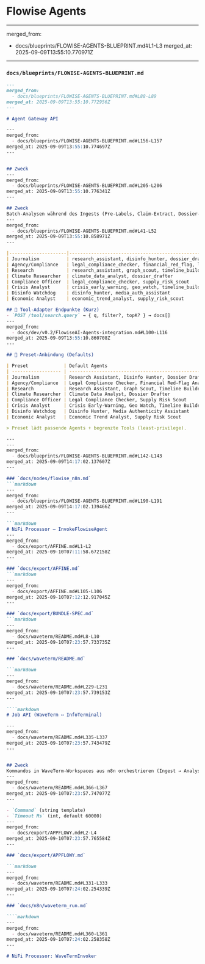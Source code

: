 # Flowise Agents

---
merged_from:
  - docs/blueprints/FLOWISE-AGENTS-BLUEPRINT.md#L1-L3
merged_at: 2025-09-09T13:55:10.770971Z
---

### `docs/blueprints/FLOWISE-AGENTS-BLUEPRINT.md`

````markdown
---
merged_from:
  - docs/blueprints/FLOWISE-AGENTS-BLUEPRINT.md#L88-L89
merged_at: 2025-09-09T13:55:10.772956Z
---

# Agent Gateway API

---
merged_from:
  - docs/blueprints/FLOWISE-AGENTS-BLUEPRINT.md#L156-L157
merged_at: 2025-09-09T13:55:10.774697Z
---


## Zweck
---
merged_from:
  - docs/blueprints/FLOWISE-AGENTS-BLUEPRINT.md#L205-L206
merged_at: 2025-09-09T13:55:10.776341Z
---

## Zweck
Batch-Analysen während des Ingests (Pre-Labels, Claim-Extract, Dossier-Snippets).
---
merged_from:
  - docs/blueprints/FLOWISE-AGENTS-BLUEPRINT.md#L41-L52
merged_at: 2025-09-09T13:55:10.858971Z
---

|---------------------|-------------------------------------------------------------|
| Journalism          | research_assistant, disinfo_hunter, dossier_drafter        |
| Agency/Compliance   | legal_compliance_checker, financial_red_flag, lobby_mapper |
| Research            | research_assistant, graph_scout, timeline_builder          |
| Climate Researcher  | climate_data_analyst, dossier_drafter                      |
| Compliance Officer  | legal_compliance_checker, supply_risk_scout                |
| Crisis Analyst      | crisis_early_warning, geo_watch, timeline_builder          |
| Disinfo Watchdog    | disinfo_hunter, media_auth_assistant                       |
| Economic Analyst    | economic_trend_analyst, supply_risk_scout                  |

## 🔗 Tool-Adapter Endpunkte (Kurz)
- `POST /tool/search.query` → { q, filter?, topK? } → docs[]
---
merged_from:
  - docs/dev/v0.2/FlowiseAI-Agents-integration.md#L100-L116
merged_at: 2025-09-09T13:55:10.860708Z
---

## 🧩 Preset-Anbindung (Defaults)

| Preset             | Default Agents                                                               |
| ------------------ | ---------------------------------------------------------------------------- |
| Journalism         | Research Assistant, Disinfo Hunter, Dossier Drafter                          |
| Agency/Compliance  | Legal Compliance Checker, Financial Red-Flag Analyst, Lobby-Influence Mapper |
| Research           | Research Assistant, Graph Scout, Timeline Builder                            |
| Climate Researcher | Climate Data Analyst, Dossier Drafter                                        |
| Compliance Officer | Legal Compliance Checker, Supply Risk Scout                                  |
| Crisis Analyst     | Crisis Early-Warning, Geo Watch, Timeline Builder                            |
| Disinfo Watchdog   | Disinfo Hunter, Media Authenticity Assistant                                 |
| Economic Analyst   | Economic Trend Analyst, Supply Risk Scout                                    |

> Preset lädt passende Agents + begrenzte Tools (least-privilege).

---
---
merged_from:
  - docs/blueprints/FLOWISE-AGENTS-BLUEPRINT.md#L142-L143
merged_at: 2025-09-09T14:17:02.137607Z
---

### `docs/nodes/flowise_n8n.md`
```markdown
---
merged_from:
  - docs/blueprints/FLOWISE-AGENTS-BLUEPRINT.md#L190-L191
merged_at: 2025-09-09T14:17:02.139466Z
---

```markdown
# NiFi Processor – InvokeFlowiseAgent
---
merged_from:
  - docs/export/AFFINE.md#L1-L2
merged_at: 2025-09-10T07:11:58.672158Z
---

### `docs/export/AFFINE.md`
```markdown
---
merged_from:
  - docs/export/AFFINE.md#L105-L106
merged_at: 2025-09-10T07:12:12.917045Z
---

### `docs/export/BUNDLE-SPEC.md`
```markdown
---
merged_from:
  - docs/waveterm/README.md#L8-L10
merged_at: 2025-09-10T07:23:57.733735Z
---

### `docs/waveterm/README.md`

```markdown
---
merged_from:
  - docs/waveterm/README.md#L229-L231
merged_at: 2025-09-10T07:23:57.739153Z
---

````markdown
# Job API (WaveTerm ↔ InfoTerminal)

---
merged_from:
  - docs/waveterm/README.md#L335-L337
merged_at: 2025-09-10T07:23:57.743479Z
---


## Zweck
Kommandos in WaveTerm-Workspaces aus n8n orchestrieren (Ingest → Analyse → Export).
---
merged_from:
  - docs/waveterm/README.md#L366-L367
merged_at: 2025-09-10T07:23:57.747077Z
---

- `Command` (string template)
- `Timeout Ms` (int, default 60000)
---
merged_from:
  - docs/export/APPFLOWY.md#L2-L4
merged_at: 2025-09-10T07:23:57.765584Z
---

### `docs/export/APPFLOWY.md`

```markdown
---
merged_from:
  - docs/waveterm/README.md#L331-L333
merged_at: 2025-09-10T07:24:02.254339Z
---

### `docs/n8n/waveterm_run.md`

````markdown
---
merged_from:
  - docs/waveterm/README.md#L360-L361
merged_at: 2025-09-10T07:24:02.258358Z
---

# NiFi Processor: WaveTermInvoker

